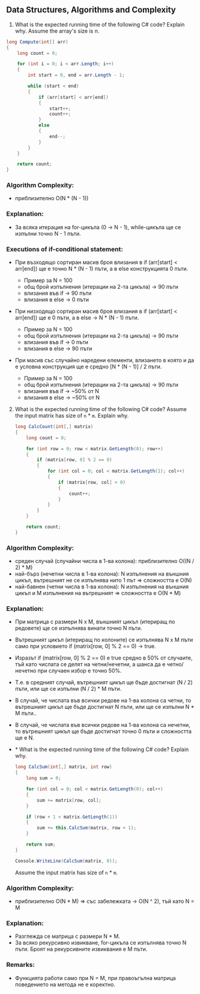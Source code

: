 ## Data Structures, Algorithms and Complexity

1. What is the expected running time of the following C# code? Explain why. Assume the array's size is n.

```c#
long Compute(int[] arr)
{
    long count = 0;

    for (int i = 0; i < arr.Length; i++)
    {
        int start = 0, end = arr.Length - 1;

        while (start < end)
        {
            if (arr[start] < arr[end])
            {
                start++;
                count++;
            }
            else
            {
                end--;
            }
        }
    }

    return count;
}
```
    
### Algorithm Complexity: 
* приблизително O(N * (N - 1))

### Explanation:
* За всяка итерация на for-цикъла (0 -> N - 1), while-цикъла ще се изпълни точно N - 1 пъти. 

### Executions of if-conditional statement:
* При възходящо сортиран масив броя влизания в if (arr[start] < arr[end]) ще е точно N * (N - 1) пъти, а в else конструкцията 0 пъти.
    * Пример за N = 100
    * общ брой изпълнения (итерации на 2-та цикъла) -> 90 пъти
    * влизания във if -> 90 пъти
    * влизания в else -> 0 пъти

* При низходящо сортиран масив броя влизания в if (arr[start] < arr[end]) ще е 0 пъти, а в else -> N * (N - 1) пъти.
    * Пример за N = 100
    * общ брой изпълнения (итерации на 2-та цикъла) -> 90 пъти
    * влизания във if -> 0 пъти
    * влизания в else -> 90 пъти

* При масив със случайно наредени елементи, влизането в която и да е условна конструкция ще е средно [N * (N - 1)] / 2 пъти.
    * Пример за N = 100
    * общ брой изпълнения (итерации на 2-та цикъла) -> 90 пъти
    * влизания във if -> ~50% от N
    * влизания в else -> ~50% от N
    
2. What is the expected running time of the following C# code? Assume the input matrix has size of `n` * `m`. Explain why.

    ```c#
    long CalcCount(int[,] matrix)
    {
        long count = 0;

        for (int row = 0; row < matrix.GetLength(0); row++)
        {
            if (matrix[row, 0] % 2 == 0)
            {
                for (int col = 0; col < matrix.GetLength(1); col++)
                {
                    if (matrix[row, col] > 0)
                    {
                        count++;
                    }
                }
            }
        }

        return count;
    }
    ```

### Algorithm Complexity: 
* среден случай (случайни числа в 1-ва колона): приблизително O((N / 2) * M)
* най-бърз (нечетни числа в 1-ва колона): N изпълнения на външния цикъл, вътрешният не се изпълнява нито 1 път => сложността е O(N)
* най-бавнен (четни числа в 1-ва колона): N изпълнения на външния цикъл и M изпълнения на вътрешният => сложността е О(N * M)

### Explanation:
* При матрица с размери N x M, външният цикъл (итериращ по редовете) ще се изпълнява винати точно N пъти.
* Вътрешният цикъл (итериращ по колоните) се изпълнява N x M пъти само при условието if (matrix[row, 0] % 2 == 0) -> true.
* Изразът if (matrix[row, 0] % 2 == 0) е true средно в 50% от случаите, тъй като числата се делят на четни/нечетни, а шанса да е четно/нечетно при случаен избор е точно 50%.
* Т.е. в средният случай, вътрешният цикъл ще бъде достигнат (N / 2) пъти, или ще се изпълни (N / 2) * M пъти.
* В случай, че числата във всички редове на 1-ва колона са четни, то вътрешният цикъл ще бъде достигнат N пъти, или ще се изпълни N * M пъти..
* В случай, че числата във всички редове на 1-ва колона са нечетни, то вътрешният цикъл ще бъде достигнат точно 0 пъти и сложността ще е N.

* \* What is the expected running time of the following C# code? Explain why.

    ```c#
    long CalcSum(int[,] matrix, int row)
    {
        long sum = 0;

        for (int col = 0; col < matrix.GetLength(0); col++)
        {
            sum += matrix[row, col];
        }

        if (row + 1 < matrix.GetLength(1))
        {
            sum += this.CalcSum(matrix, row + 1);
        }

        return sum;
    }

    Console.WriteLine(CalcSum(matrix, 0));
    ```

    Assume the input matrix has size of `n` * `m`.
    
### Algorithm Complexity: 
* приблизително O(N * M) => със забележката -> O(N ^ 2), тъй като N = M

### Explanation:
* Разглежда се матрица с размери N * M.
* За всяко рекурсивно извикване, for-цикъла се изпълнява точно N пъти. Броят на рекурсивните извиквания е M пъти.

### Remarks:
* Функцията работи само при N = M, при правоъгълна матрица поведението на метода не е коректно. 
